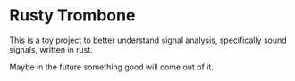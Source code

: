 # Rusty Trombone

This is a toy project to better understand signal analysis, specifically sound signals, written in rust.

Maybe in the future something good will come out of it.